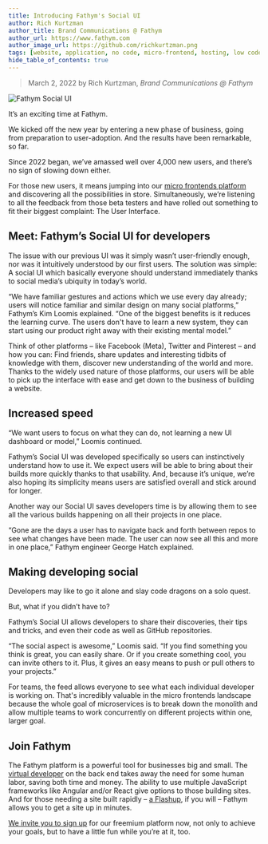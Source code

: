 ```yaml
---
title: Introducing Fathym's Social UI
author: Rich Kurtzman
author_title: Brand Communications @ Fathym
author_url: https://www.fathym.com
author_image_url: https://github.com/richkurtzman.png
tags: [website, application, no code, micro-frontend, hosting, low code]
hide_table_of_contents: true
---
```


> March 2, 2022 by Rich Kurtzman, _Brand Communications @ Fathym_

![Fathym Social UI](https://www.fathym.com/img/fathymsocialui.jpg)

It’s an exciting time at Fathym.  

We kicked off the new year by entering a new phase of business, going from preparation to user-adoption. And the results have been remarkable, so far.  

Since 2022 began, we’ve amassed well over 4,000 new users, and there’s no sign of slowing down either. 

For those new users, it means jumping into our [micro frontends platform](https://www.fathym.com/blog/articles/2022/february/2022-02-14-fathym-vs-netlify-and-vercel-micro-frontends) and discovering all the possibilities in store. Simultaneously, we’re listening to all the feedback from those beta testers and have rolled out something to fit their biggest complaint: The User Interface.  

## Meet: Fathym’s Social UI for developers 

The issue with our previous UI was it simply wasn’t user-friendly enough, nor was it intuitively understood by our first users. The solution was simple: A social UI which basically everyone should understand immediately thanks to social media’s ubiquity in today’s world.  

“We have familiar gestures and actions which we use every day already; users will notice familiar and similar design on many social platforms,” Fathym’s Kim Loomis explained. “One of the biggest benefits is it reduces the learning curve. The users don't have to learn a new system, they can start using our product right away with their existing mental model.” 

Think of other platforms – like Facebook (Meta), Twitter and Pinterest – and how you can: Find friends, share updates and interesting tidbits of knowledge with them, discover new understanding of the world and more. Thanks to the widely used nature of those platforms, our users will be able to pick up the interface with ease and get down to the business of building a website.  

## Increased speed  

“We want users to focus on what they can do, not learning a new UI dashboard or model,” Loomis continued.  

Fathym’s Social UI was developed specifically so users can instinctively understand how to use it. We expect users will be able to bring about their builds more quickly thanks to that usability. And, because it’s unique, we’re also hoping its simplicity means users are satisfied overall and stick around for longer.  

Another way our Social UI saves developers time is by allowing them to see all the various builds happening on all their projects in one place.  

“Gone are the days a user has to navigate back and forth between repos to see what changes have been made. The user can now see all this and more in one place,” Fathym engineer George Hatch explained.  

## Making developing social 

Developers may like to go it alone and slay code dragons on a solo quest. 

But, what if you didn’t have to?  

Fathym’s Social UI allows developers to share their discoveries, their tips and tricks, and even their code as well as GitHub repositories.  

“The social aspect is awesome,” Loomis said. “If you find something you think is great, you can easily share. Or if you create something cool, you can invite others to it. Plus, it gives an easy means to push or pull others to your projects.” 

For teams, the feed allows everyone to see what each individual developer is working on. That's incredibly valuable in the micro frontends landscape because the whole goal of microservices is to break down the monolith and allow multiple teams to work concurrently on different projects within one, larger goal.  

## Join Fathym 

The Fathym platform is a powerful tool for businesses big and small. The [virtual developer](https://www.fathym.com/blog/articles/2022/february/2022-02-03-freelance-developers-fathym-saves-you-time-as-a-virtual-developer) on the back end takes away the need for some human labor, saving both time and money. The ability to use multiple JavaScript frameworks like Angular and/or React give options to those building sites. And for those needing a site built rapidly – [a Flashup](https://www.fathym.com/blog/articles/2022/february/2022-02-18-flashup-buzz-word-or-brilliant-idea), if you will – Fathym allows you to get a site up in minutes. 

[We invite you to sign up](https://www.fathym.com/dashboard) for our freemium platform now, not only to achieve your goals, but to have a little fun while you’re at it, too. 

 

